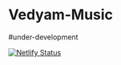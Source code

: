 # Vedyam-Music
#under-development

[![Netlify Status](https://api.netlify.com/api/v1/badges/501f0edf-ed90-4e95-9c43-7e8ce2f97d63/deploy-status)](https://app.netlify.com/sites/vedyam-music/deploys)
